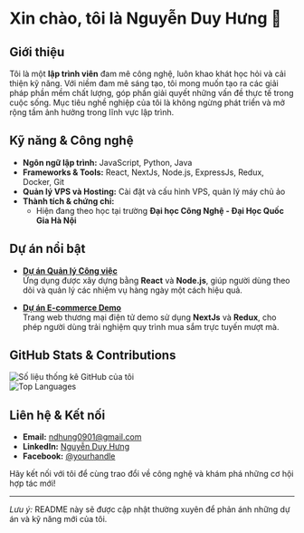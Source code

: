 # Xin chào, tôi là Nguyễn Duy Hưng 👋

## Giới thiệu
Tôi là một **lập trình viên** đam mê công nghệ, luôn khao khát học hỏi và cải thiện kỹ năng. Với niềm đam mê sáng tạo, tôi mong muốn tạo ra các giải pháp phần mềm chất lượng, góp phần giải quyết những vấn đề thực tế trong cuộc sống. Mục tiêu nghề nghiệp của tôi là không ngừng phát triển và mở rộng tầm ảnh hưởng trong lĩnh vực lập trình.

## Kỹ năng & Công nghệ
- **Ngôn ngữ lập trình:** JavaScript, Python, Java
- **Frameworks & Tools:** React, NextJs, Node.js, ExpressJs, Redux, Docker, Git
- **Quản lý VPS và Hosting:** Cài đặt và cấu hình VPS, quản lý máy chủ ảo
- **Thành tích & chứng chỉ:**  
  - Hiện đang theo học tại trường **Đại học Công Nghệ - Đại Học Quốc Gia Hà Nội**

## Dự án nổi bật
- [**Dự án Quản lý Công việc**](https://github.com/yourusername/quan-ly-cong-viec)  
  Ứng dụng được xây dựng bằng **React** và **Node.js**, giúp người dùng theo dõi và quản lý các nhiệm vụ hàng ngày một cách hiệu quả.
  
- [**Dự án E-commerce Demo**](https://github.com/yourusername/ecommerce-demo)  
  Trang web thương mại điện tử demo sử dụng **NextJs** và **Redux**, cho phép người dùng trải nghiệm quy trình mua sắm trực tuyến mượt mà.

## GitHub Stats & Contributions
![Số liệu thống kê GitHub của tôi](https://github-readme-stats.vercel.app/api?username=yourusername&show_icons=true)  
![Top Languages](https://github-readme-stats.vercel.app/api/top-langs/?username=yourusername)

## Liên hệ & Kết nối
- **Email:** ndhung0901@gmail.com  
- **LinkedIn:** [Nguyễn Duy Hưng](https://www.linkedin.com/in/h%C6%B0ng-nguy%E1%BB%85n-duy-685477295/)  
- **Facebook:** [@yourhandle](https://www.facebook.com/profile.php?id=100045370126663)  

Hãy kết nối với tôi để cùng trao đổi về công nghệ và khám phá những cơ hội hợp tác mới!

---

*Lưu ý:* README này sẽ được cập nhật thường xuyên để phản ánh những dự án và kỹ năng mới của tôi.
